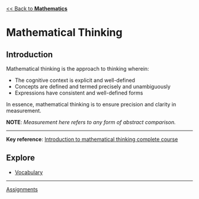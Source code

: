 [<< Back to **Mathematics**](https://pranigopu.github.io/mathematics)

# Mathematical Thinking
## Introduction
Mathematical thinking is the approach to thinking wherein:

- The cognitive context is explicit and well-defined
- Concepts are defined and termed precisely and unambiguously
- Expressions have consistent and well-defined forms

In essence, mathematical thinking is to ensure precision and clarity in measurement.

**NOTE**: _Measurement here refers to any form of abstract comparison._

---

**Key reference**: [Introduction to mathematical thinking complete course](https://www.youtube.com/watch?v=LN7cCW1rSsI)

## Explore
- [Vocabulary](https://pranigopu.github.io/mathematics/mathematical-thinking/vocabulary.html)

---

[Assignments](https://pranigopu.github.io/mathematics/mathematical-thinking/assignments)